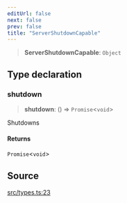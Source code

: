 ```yaml
---
editUrl: false
next: false
prev: false
title: "ServerShutdownCapable"
---
```


> **ServerShutdownCapable**: `Object`

## Type declaration

### shutdown

> **shutdown**: () => `Promise`\<`void`\>

Shutdowns

#### Returns

`Promise`\<`void`\>

## Source

[src/types.ts:23](https://github.com/eddienubes/sagetest/blob/99f6f92/src/types.ts#L23)
